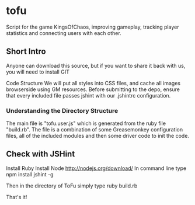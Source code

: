 tofu
====

Script for the game KingsOfChaos, improving gameplay, tracking player statistics and connecting users with each other.

## Short Intro

Anyone can download this source, but if you want to share it back with us, you will need to install GIT

Code Structure
We will put all styles into CSS files, and cache all images browserside using GM resources. 
Before submitting to the depo, ensure that every included file passes jshint with our .jshintrc configuration.

### Understanding the Directory Structure
The main file is "tofu.user.js" which is generated from the ruby file "build.rb".
The file is a combination of some Greasemonkey configuration files, all of the included modules and then some driver code to init the code.


## Check with JSHint

Install Ruby
Install Node http://nodejs.org/download/
In command line type
npm install jshint -g

Then in the directory of ToFu simply type
ruby build.rb

That's it!